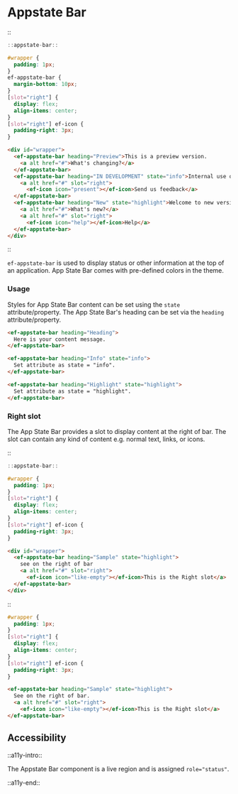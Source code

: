
<!--
type: page
title: Appstate Bar
location: ./elements/appstate-bar
layout: default
-->

# Appstate Bar
::
```javascript
::appstate-bar::
```
```css
#wrapper {
  padding: 1px;
}
ef-appstate-bar {
  margin-bottom: 10px;
}
[slot="right"] {
  display: flex;
  align-items: center;
}
[slot="right"] ef-icon {
  padding-right: 3px;
}
```
```html
<div id="wrapper">
  <ef-appstate-bar heading="Preview">This is a preview version.
    <a alt href="#">What's changing?</a>
  </ef-appstate-bar>
  <ef-appstate-bar heading="IN DEVELOPMENT" state="info">Internal use only.
    <a alt href="#" slot="right">
      <ef-icon icon="present"></ef-icon>Send us feedback</a>
  </ef-appstate-bar>
  <ef-appstate-bar heading="New" state="highlight">Welcome to new version.
    <a alt href="#">What's new?</a>
    <a alt href="#" slot="right">
      <ef-icon icon="help"></ef-icon>Help</a>
  </ef-appstate-bar>
</div>
```
::

`ef-appstate-bar` is used to display status or other information at the top of an application. App State Bar comes with pre-defined colors in the theme.

### Usage
Styles for App State Bar content can be set using the `state` attribute/property. The App State Bar's heading can be set via the `heading` attribute/property.

```html
<ef-appstate-bar heading="Heading">
  Here is your content message.
</ef-appstate-bar>

<ef-appstate-bar heading="Info" state="info">
  Set attribute as state = "info".
</ef-appstate-bar>

<ef-appstate-bar heading="Highlight" state="highlight">
  Set attribute as state = "highlight".
</ef-appstate-bar>
```

### Right slot
The App State Bar provides a slot to display content at the right of bar. The slot can contain any kind of content e.g. normal text, links, or icons.

::
```javascript
::appstate-bar::
```
```css
#wrapper {
  padding: 1px;
}
[slot="right"] {
  display: flex;
  align-items: center;
}
[slot="right"] ef-icon {
  padding-right: 3px;
}
```
```html
<div id="wrapper">
  <ef-appstate-bar heading="Sample" state="highlight">
    see on the right of bar
    <a alt href="#" slot="right">
      <ef-icon icon="like-empty"></ef-icon>This is the Right slot</a>
  </ef-appstate-bar>
</div>
```
::

```css
#wrapper {
  padding: 1px;
}
[slot="right"] {
  display: flex;
  align-items: center;
}
[slot="right"] ef-icon {
  padding-right: 3px;
}
```
```html
<ef-appstate-bar heading="Sample" state="highlight">
  See on the right of bar.
  <a alt href="#" slot="right">
    <ef-icon icon="like-empty"></ef-icon>This is the Right slot</a>
</ef-appstate-bar>
```

## Accessibility
::a11y-intro::

The Appstate Bar component is a live region and is assigned `role="status"`.

::a11y-end::
